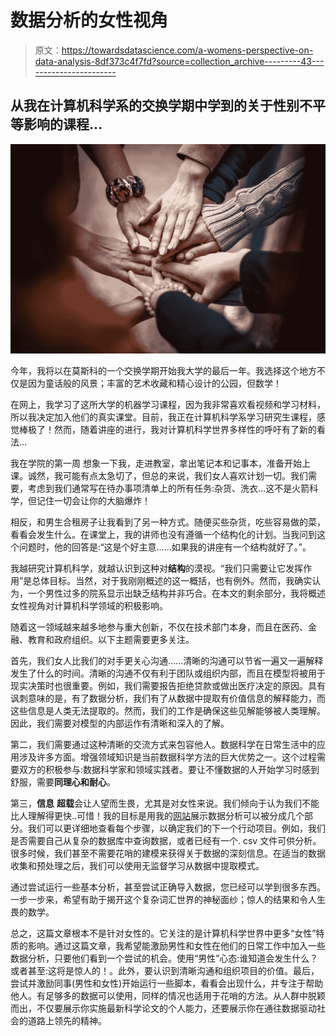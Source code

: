 # 数据分析的女性视角

> 原文：<https://towardsdatascience.com/a-womens-perspective-on-data-analysis-8df373c4f7fd?source=collection_archive---------43----------------------->

## 从我在计算机科学系的交换学期中学到的关于性别不平等影响的课程…

![](img/030544743ad82b0c5c064289ca5017bf.png)

今年，我将以在莫斯科的一个交换学期开始我大学的最后一年。我选择这个地方不仅是因为童话般的风景；丰富的艺术收藏和精心设计的公园，但数学！

在网上，我学习了这所大学的机器学习课程，因为我非常喜欢看视频和学习材料，所以我决定加入他们的真实课堂。目前，我正在计算机科学系学习研究生课程，感觉棒极了！然而，随着讲座的进行，我对计算机科学世界多样性的呼吁有了新的看法…

我在学院的第一周
想象一下我，走进教室，拿出笔记本和记事本，准备开始上课。诚然，我可能有点太急切了，但总的来说，我们女人喜欢计划一切。我们需要，考虑到我们通常写在待办事项清单上的所有任务:杂货、洗衣…这不是火箭科学，但记住一切会让你的大脑爆炸！

相反，和男生合租房子让我看到了另一种方式。随便买些杂货，吃些容易做的菜，看看会发生什么。在课堂上，我的讲师也没有遵循一个结构化的计划。当我问到这个问题时，他的回答是:“这是个好主意……如果我的讲座有一个结构就好了。”。

我越研究计算机科学，就越认识到这种对**结构**的漠视。“我们只需要让它发挥作用”是总体目标。当然，对于我刚刚概述的这一概括，也有例外。然而，我确实认为，一个男性过多的院系显示出缺乏结构并非巧合。在本文的剩余部分，我将概述女性视角对计算机科学领域的积极影响。

随着这一领域越来越多地参与重大创新，不仅在技术部门本身，而且在医药、金融、教育和政府组织。以下主题需要更多关注。

首先，我们女人比我们的对手更关心沟通……清晰的沟通可以节省一遍又一遍解释发生了什么的时间。清晰的沟通不仅有利于团队或组织内部，而且在模型将被用于现实决策时也很重要。例如，我们需要报告拒绝贷款或做出医疗决定的原因。具有讽刺意味的是，有了数据分析，我们有了从数据中提取有价值信息的解释能力，而这些信息是人类无法提取的。然而，我们的工作是确保这些见解能够被人类理解。因此，我们需要对模型的内部运作有清晰和深入的了解。

第二，我们需要通过这种清晰的交流方式来包容他人。数据科学在日常生活中的应用涉及许多方面。增强领域知识是当前数据科学方法的巨大优势之一。这个过程需要双方的积极参与:数据科学家和领域实践者。要让不懂数据的人开始学习时感到舒服，需要**同理心和耐心**。

第三，**信息** **超载**会让人望而生畏，尤其是对女性来说。我们倾向于认为我们不能比人理解得更快..可惜！我的目标是用我的[网站](http://www.evavanrooijen.com/overview)展示数据分析可以被分成几个部分。我们可以更详细地查看每个步骤，以确定我们的下一个行动项目。例如，我们是否需要自己从复杂的数据库中查询数据，或者已经有一个. csv 文件可供分析。很多时候，我们甚至不需要花哨的建模来获得关于数据的深刻信息。在适当的数据收集和预处理之后，我们可以使用无监督学习从数据中提取模式。

通过尝试运行一些基本分析，甚至尝试正确导入数据，您已经可以学到很多东西。一步一步来，希望有助于揭开这个复杂词汇世界的神秘面纱；惊人的结果和令人生畏的数学。

总之，这篇文章根本不是针对女性的。它关注的是计算机科学世界中更多“女性”特质的影响。通过这篇文章，我希望能激励男性和女性在他们的日常工作中加入一些数据分析，只要他们看到一个尝试的机会。使用“男性”心态:谁知道会发生什么？或者甚至:这将是惊人的！。此外，要认识到清晰沟通和组织项目的价值。最后，尝试并激励同事(男性和女性)开始运行一些脚本，看看会出现什么，并专注于帮助他人。有足够多的数据可以使用，同样的情况也适用于花哨的方法。从人群中脱颖而出，不仅要展示你实施最新科学论文的个人能力，还要展示你在通往数据驱动社会的道路上领先的精神。
